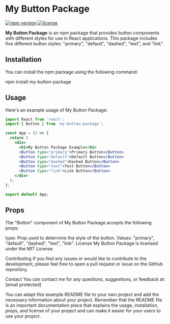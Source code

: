 # My Button Package

[![npm version](https://img.shields.io/npm/v/my-button-package.svg)](https://www.npmjs.com/package/my-button-package)
[![license](https://img.shields.io/npm/l/my-button-package.svg)](https://github.com/yourusername/my-button-package/blob/main/LICENSE)

**My Button Package** is an npm package that provides button components with different styles for use in React applications. This package includes five different button styles: "primary", "default", "dashed", "text", and "link".

## Installation

You can install the npm package using the following command:

npm install my-button-package

## Usage

Here's an example usage of My Button Package:

```jsx
import React from 'react';
import { Button } from 'my-button-package';

const App = () => {
  return (
    <div>
      <h1>My Button Package Example</h1>
      <Button type="primary">Primary Button</Button>
      <Button type="default">Default Button</Button>
      <Button type="dashed">Dashed Button</Button>
      <Button type="text">Text Button</Button>
      <Button type="link">Link Button</Button>
    </div>
  );
};

export default App;
```

## Props
The "Button" component of My Button Package accepts the following props:

type: Prop used to determine the style of the button. Values: "primary", "default", "dashed", "text", "link".
License
My Button Package is licensed under the MIT License.

Contributing
If you find any issues or would like to contribute to the development, please feel free to open a pull request or issue on the GitHub repository.

Contact
You can contact me for any questions, suggestions, or feedback at: [email protected]

You can adapt this example README file to your own project and add the necessary information about your project. Remember that the README file is an important documentation piece that explains the usage, installation, props, and license of your project and can make it easier for your users to use your project.
